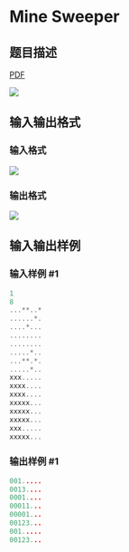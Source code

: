 # Mine Sweeper

## 题目描述

[problemUrl]: https://uva.onlinejudge.org/index.php?option=com_onlinejudge&Itemid=8&category=14&page=show_problem&problem=1220

[PDF](https://uva.onlinejudge.org/external/102/p10279.pdf)

![](https://cdn.luogu.com.cn/upload/vjudge_pic/UVA10279/ac1fa5dc551cc34aae5a74cf822abd2973d3a203.png)

## 输入输出格式

### 输入格式

![](https://cdn.luogu.com.cn/upload/vjudge_pic/UVA10279/fe7c49c054dd026e63a16e4db81b88a34d529a88.png)

### 输出格式

![](https://cdn.luogu.com.cn/upload/vjudge_pic/UVA10279/152bae8f89928f64e7a8a0149f70dfa794f705a8.png)

## 输入输出样例

### 输入样例 #1

```cpp
1
8
...**..*
......*.
....*...
........
........
.....*..
...**.*.
.....*..
xxx.....
xxxx....
xxxx....
xxxxx...
xxxxx...
xxxxx...
xxx.....
xxxxx...
```


### 输出样例 #1

```cpp
001.....
0013....
0001....
00011...
00001...
00123...
001.....
00123...
```


